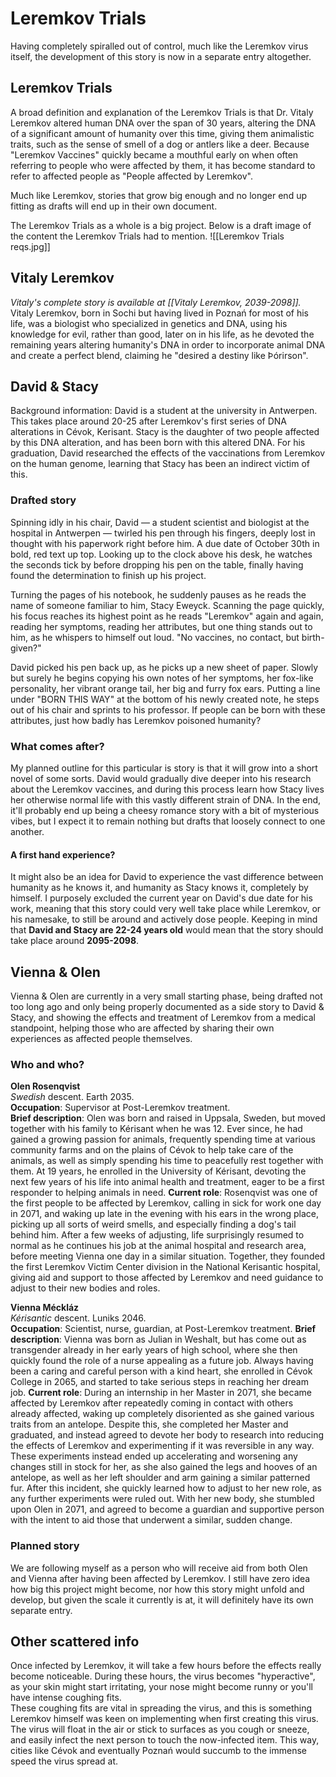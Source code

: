 # Leremkov Trials
Having completely spiralled out of control, much like the Leremkov virus itself, the development of this story is now in a separate entry altogether.

## Leremkov Trials
A broad definition and explanation of the Leremkov Trials is that Dr. Vitaly Leremkov altered human DNA over the span of 30 years, altering the DNA of a significant amount of humanity over this time, giving them animalistic traits, such as the sense of smell of a dog or antlers like a deer. Because "Leremkov Vaccines" quickly became a mouthful early on when often referring to people who were affected by them, it has become standard to refer to affected people as "People affected by Leremkov".

Much like Leremkov, stories that grow big enough and no longer end up fitting as drafts will end up in their own document. 

The Leremkov Trials as a whole is a big project. Below is a draft image of the content the Leremkov Trials had to mention.
![[Leremkov Trials reqs.jpg]]

## Vitaly Leremkov 
*Vitaly's complete story is available at [[Vitaly Leremkov, 2039-2098]].* \
Vitaly Leremkov, born in Sochi but having lived in Poznań for most of his life, was a biologist who specialized in genetics and DNA, using his knowledge for evil, rather than good, later on in his life, as he devoted the remaining years altering humanity's DNA in order to incorporate animal DNA and create a perfect blend, claiming he "desired a destiny like Þórirson".


## David & Stacy
Background information: David is a student at the university in Antwerpen. This takes place around 20-25 after Leremkov's first series of DNA alterations in Cévok, Kerisant. Stacy is the daughter of two people affected by this DNA alteration, and has been born with this altered DNA. For his graduation, David researched the effects of the vaccinations from Leremkov on the human genome, learning that Stacy has been an indirect victim of this.

### Drafted story
Spinning idly in his chair, David — a student scientist and biologist at the hospital in Antwerpen — twirled his pen through his fingers, deeply lost in thought with his paperwork right before him. A due date of October 30th in bold, red text up top. Looking up to the clock above his desk, he watches the seconds tick by before dropping his pen on the table, finally having found the determination to finish up his project.  
  
Turning the pages of his notebook, he suddenly pauses as he reads the name of someone familiar to him, Stacy Eweyck. Scanning the page quickly, his focus reaches its highest point as he reads "Leremkov" again and again, reading her symptoms, reading her attributes, but one thing stands out to him, as he whispers to himself out loud. "No vaccines, no contact, but birth-given?"  
  
David picked his pen back up, as he picks up a new sheet of paper. Slowly but surely he begins copying his own notes of her symptoms, her fox-like personality, her vibrant orange tail, her big and furry fox ears. Putting a line under "BORN THIS WAY" at the bottom of his newly created note, he steps out of his chair and sprints to his professor. If people can be born with these attributes, just how badly has Leremkov poisoned humanity?
### What comes after?
My planned outline for this particular is story is that it will grow into a short novel of some sorts. David would gradually dive deeper into his research about the Leremkov vaccines, and during this process learn how Stacy lives her otherwise normal life with this vastly different strain of DNA. In the end, it'll probably end up being a cheesy romance story with a bit of mysterious vibes, but I expect it to remain nothing but drafts that loosely connect to one another. 

#### A first hand experience?
It might also be an idea for David to experience the vast difference between humanity as he knows it, and humanity as Stacy knows it, completely by himself. I purposely excluded the current year on David's due date for his work, meaning that this story could very well take place while Leremkov, or his namesake, to still be around and actively dose people. Keeping in mind that **David and Stacy are 22-24 years old** would mean that the story should take place around **2095-2098**.

## Vienna & Olen
Vienna & Olen are currently in a very small starting phase, being drafted not too long ago and only being properly documented as a side story to David & Stacy, and showing the effects and treatment of Leremkov from a medical standpoint, helping those who are affected by sharing their own experiences as affected people themselves.
### Who and who?
**Olen Rosenqvist**  
*Swedish* descent. Earth 2035.  
**Occupation**: Supervisor at Post-Leremkov treatment.  
**Brief description**: Olen was born and raised in Uppsala, Sweden, but moved together with his family to Kérisant when he was 12. Ever since, he had gained a growing passion for animals, frequently spending time at various community farms and on the plains of Cévok to help take care of the animals, as well as simply spending his time to peacefully rest together with them. At 19 years, he enrolled in the University of Kérisant, devoting the next few years of his life into animal health and treatment, eager to be a first responder to helping animals in need.
**Current role**: Rosenqvist was one of the first people to be affected by Leremkov, calling in sick for work one day in 2071, and waking up late in the evening with his ears in the wrong place, picking up all sorts of weird smells, and especially finding a dog's tail behind him. After a few weeks of adjusting, life surprisingly resumed to normal as he continues his job at the animal hospital and research area, before meeting Vienna one day in a similar situation. Together, they founded the first Leremkov Victim Center division in the National Kerisantic hospital, giving aid and support to those affected by Leremkov and need guidance to adjust to their new bodies and roles. 
  
**Vienna Méckláz**  
*Kérisantic* descent. Luniks 2046.  
**Occupation**: Scientist, nurse, guardian, at Post-Leremkov treatment.
**Brief description**: Vienna was born as Julian in Weshalt, but has come out as transgender already in her early years of high school, where she then quickly found the role of a nurse appealing as a future job. Always having been a caring and careful person with a kind heart, she enrolled in Cévok College in 2065, and started to take serious steps in reaching her dream job. 
**Current role**: During an internship in her Master in 2071, she became affected by Leremkov after repeatedly coming in contact with others already affected, waking up completely disoriented as she gained various traits from an antelope. Despite this, she completed her Master and graduated, and instead agreed to devote her body to research into reducing the effects of Leremkov and experimenting if it was reversible in any way. These experiments instead ended up accelerating and worsening any changes still in stock for her, as she also gained the legs and hooves of an antelope, as well as her left shoulder and arm gaining a similar patterned fur. After this incident, she quickly learned how to adjust to her new role, as any further experiments were ruled out. With her new body, she stumbled upon Olen in 2071, and agreed to become a guardian and supportive person with the intent to aid those that underwent a similar, sudden change. 

### Planned story
We are following myself as a person who will receive aid from both Olen and Vienna after having been affected by Leremkov. I still have zero idea how big this project might become, nor how this story might unfold and develop, but given the scale it currently is at, it will definitely have its own separate entry. 

## Other scattered info
Once infected by Leremkov, it will take a few hours before the effects really become noticeable. During these hours, the virus becomes "hyperactive", as your skin might start irritating, your nose might become runny or you'll have intense coughing fits.  \
These coughing fits are vital in spreading the virus, and this is something Leremkov himself was keen on implementing when first creating this virus. The virus will float in the air or stick to surfaces as you cough or sneeze, and easily infect the next person to touch the now-infected item. This way, cities like Cévok and eventually Poznań would succumb to the immense speed the virus spread at.

